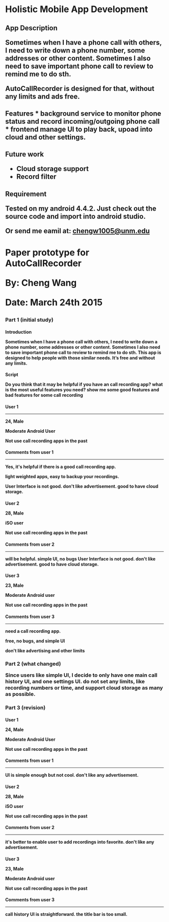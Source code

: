 <h1>Holistic Mobile App Development
<h2>App Description

Sometimes when I have a phone call with others, I need to write down a phone number, some addresses or other content. Sometimes I also need to save important phone call to review to remind me to do sth. 

AutoCallRecorder is designed for that, without any limits and ads free.

<h2>Features
* background service to monitor phone status and record incoming/outgoing phone call
* frontend manage UI to play back, upoad into cloud and other settings.

<h2>Future work

* Cloud storage support
* Record filter

<h2>Requirement

Tested on my android 4.4.2. Just check out the source code and import into android studio.

Or send me eamil at: chengw1005@unm.edu

<h1>Paper prototype for AutoCallRecorder

By: Cheng Wang

Date: March 24th 2015

<h3>Part 1 (initial study)

<h4>Introduction

Sometimes when I have a phone call with others, I need to write down a phone number, some addresses or other content. Sometimes I also need to save important phone call to review to remind me to do sth. This app is designed to help people with those similar needs. It’s free and without any limits.


<h4>Script

Do you think that it may be helpful if you have an call recording app?
what is the most useful features you need?
show me some good features and bad features for some call recording


<h4>User 1
<hr>
24, Male

Moderate Android User

Not use call recording apps in the past

<h4>Comments from user 1
<hr>
Yes, it's helpful if there is a good call recording app.

light weighted apps, easy to backup your recordings.

User Interface is not good. don't like advertisement. good to have cloud storage.


<h4>User 2

28, Male

iSO user

Not use call recording apps in the past

<h4>Comments from user 2
<hr>

will be helpful.
simple UI, no bugs
User Interface is not good. don't like advertisement. good to have cloud storage.


<h4>User 3

23, Male

Moderate Android user

Not use call recording apps in the past


<h4>Comments from user 3
<hr>
need a call recording app.

free, no bugs, and simple UI

don't like advertising and other limits


<h3>Part 2 (what changed)

Since users like simple UI, I decide to only have one main call history UI, and one settings UI.
do not set any limits, like recording numbers or time, and support cloud storage as many as possible.


<h3>Part 3 (revision)

<h4>User 1

24, Male

Moderate Android User

Not use call recording apps in the past

<h4>Comments from user 1
<hr>
UI is simple enough but not cool.
don't like any advertisement.

<h4>User 2

28, Male

iSO user

Not use call recording apps in the past


<h4>Comments from user 2
<hr>
it's better to enable user to add recordings into favorite.
don't like any advertisement.

<h4>User 3

23, Male

Moderate Android user

Not use call recording apps in the past


<h4>Comments from user 3
<hr>
call history UI is straightforward. the title bar is too small.

